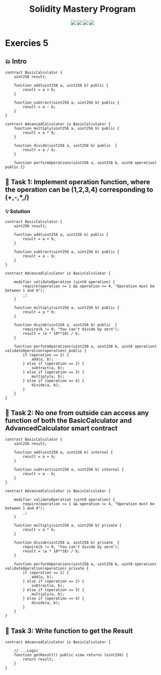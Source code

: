 <h1 align="center">Solidity Mastery Program</h1>

<p align="center">
  <img src="https://img.shields.io/badge/Hardhat-FFCB1F?style=for-the-badge&logo=ethereum&logoColor=black"/>
  <img src="https://img.shields.io/badge/Solidity-363636?style=for-the-badge&logo=solidity&logoColor=white"/>
  <img src="https://img.shields.io/badge/Blockchain-000000?style=for-the-badge&logo=blockchain&logoColor=white"/>
  <img src="https://img.shields.io/badge/Bitcoin-E2761B?style=for-the-badge&logo=bitcoin&logoColor=white"/>
</p>

# Exercies 5

## 💥 Intro

```solidity
contract BasicCalculator {
    uint256 result;

    function add(uint256 a, uint256 b) public {
        result = a + b;
    }

    function subtract(uint256 a, uint256 b) public {
        result = a - b;
    }
}

contract AdvancedCalculator is BasicCalculator {
    function multiply(uint256 a, uint256 b) public {
        result = a * b;
    }

    function divide(uint256 a, uint256 b) public  {
        result = a / b;
    }

    function performOperations(uint256 a, uint256 b, uint8 operation) public {}
```

## 💬 Task 1: Implement operation function, where the operation can be (1,2,3,4) corresponding to (+,-,\*,/)

### 💡 Solution

```solidity
contract BasicCalculator {
    uint256 result;

    function add(uint256 a, uint256 b) public {
        result = a + b;
    }

    function subtract(uint256 a, uint256 b) public {
        result = a - b;
    }
}

contract AdvancedCalculator is BasicCalculator {

    modifier validateOperation (uint8 operation) {
        require(operation >= 1 && operation <= 4, "Operation must be between 1 and 4");
        _;
    }

    function multiply(uint256 a, uint256 b) public {
        result = a * b;
    }

    function divide(uint256 a, uint256 b) public  {
        require(b != 0, "You can't divide by zero");
        result = (a * 10**18) / b;
    }

    function performOperations(uint256 a, uint256 b, uint8 operation) validateOperation(operation) public {
        if (operation == 1) {
            add(a, b);
        } else if (operation == 2) {
            subtract(a, b);
        } else if (operation == 3) {
            multiply(a, b);
        } else if (operation == 4) {
            divide(a, b);
        }
    }
}
```

## 💬 Task 2: No one from outside can access any function of both the BasicCalculator and AdvancedCalculator smart contract

```solidity
contract BasicCalculator {
    uint256 result;

    function add(uint256 a, uint256 b) internal {
        result = a + b;
    }

    function subtract(uint256 a, uint256 b) internal {
        result = a - b;
    }
}

contract AdvancedCalculator is BasicCalculator {

    modifier validateOperation (uint8 operation) {
        require(operation >= 1 && operation <= 4, "Operation must be between 1 and 4");
        _;
    }

    function multiply(uint256 a, uint256 b) private {
        result = a * b;
    }

    function divide(uint256 a, uint256 b) private  {
        require(b != 0, "You can't divide by zero");
        result = (a * 10**18) / b;
    }

    function performOperations(uint256 a, uint256 b, uint8 operation) validateOperation(operation) private {
        if (operation == 1) {
            add(a, b);
        } else if (operation == 2) {
            subtract(a, b);
        } else if (operation == 3) {
            multiply(a, b);
        } else if (operation == 4) {
            divide(a, b);
        }
    }
}
```

## 💬 Task 3: Write function to get the Result

```solidity
contract AdvancedCalculator is BasicCalculator {

    // ...Logic
    function getResult() public view returns (uint256) {
        return result;
    }
}
```
